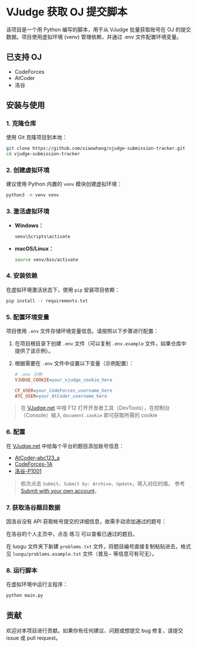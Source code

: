 # VJudge 获取 OJ 提交脚本

该项目是一个用 Python 编写的脚本，用于从 VJudge 批量获取账号在 OJ 的提交数据。项目使用虚拟环境 (venv) 管理依赖，并通过 .env 文件配置环境变量。

## 已支持 OJ

- CodeForces
- AtCoder
- 洛谷

## 安装与使用

### 1. 克隆仓库

使用 Git 克隆项目到本地：

```bash
git clone https://github.com/xiaowhang/vjudge-submission-tracker.git
cd vjudge-submission-tracker
```

### 2. 创建虚拟环境

建议使用 Python 内置的 `venv` 模块创建虚拟环境：

```bash
python3 -m venv venv
```

### 3. 激活虚拟环境

- **Windows：**

  ```bash
  venv\Scripts\activate
  ```

- **macOS/Linux：**

  ```bash
  source venv/bin/activate
  ```

### 4. 安装依赖

在虚拟环境激活状态下，使用 `pip` 安装项目依赖：

```bash
pip install -r requirements.txt
```

### 5. 配置环境变量

项目使用 `.env` 文件存储环境变量信息。请按照以下步骤进行配置：

1. 在项目根目录下创建 `.env` 文件（可以复制 `.env.example` 文件，如果仓库中提供了该示例）。
2. 根据需要在 `.env` 文件中设置以下变量（示例配置）：

   ```ini
   # .env 示例
   VJUDGE_COOKIE=your_vjudge_cookie_here
   
   CF_USER=your_CodeForces_username_here
   ATC_USER=your_AtCoder_username_here
   ```

> 在 [VJudge.net](https://vjudge.net/problem) 中按 F12 打开开发者工具（DevTools），在控制台（Console）输入 `document.cookie` 即可获取所需的 cookie

### 6. 配置

在 [VJudge.net](https://vjudge.net/problem) 中给每个平台的题目添加账号信息：

- [AtCoder-abc123_a](https://vjudge.net/problem/AtCoder-abc123_a)
- [CodeForces-1A](https://vjudge.net/problem/CodeForces-1A)
- [洛谷-P1001](https://vjudge.net/problem/洛谷-P1001)

> 依次点击 `Submit`、`Submit by: Archive`、`Update`，填入对应的值。
> 参考 [Submit with your own account](https://vjudge.net/article/2790)。

### 7. 获取洛谷题目数据

因洛谷没有 API 获取帐号提交的详细信息，故需手动添加通过的题号：

在洛谷的个人主页中，点击 练习 可以查看已通过的题目。

在 luogu 文件夹下新建 `problems.txt` 文件，将题目编号直接复制粘贴进去，格式见 `luogu/problems.example.txt` 文件（普及− 等信息可有可无）。

### 8. 运行脚本

在虚拟环境中运行主程序：

```bash
python main.py
```

## 贡献

欢迎对本项目进行贡献。如果你有任何建议、问题或想提交 bug 修复，请提交 issue 或 pull request。
